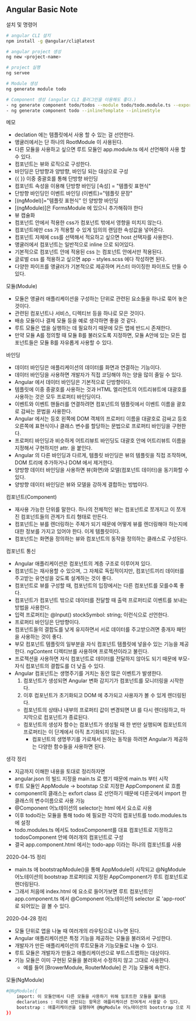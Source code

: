 ## Angular Basic Note
설치 및 명령어
```bash
# angular CLI 설치
npm install -g @angular/cli@latest

# angular project 생성
ng new <project-name>

# project 실행
ng servee

# Module 생성
ng generate module todo

# Component 생성 (angular CLI 플러그인을 이용해도 좋다.)
- ng generate component todo/todos --module todo/todo.module.ts --export
- ng generate component todo --inlineTemplate --inlineStyle
```
메모
- declation 에는 템플릿에서 사용 할 수 있는 걸 선언한다.
- 앵귤러에서는 단 하나의 RootModule 이 사용된다.
- 다른 모듈을 사용하고 싶으면 루트 모듈인 app.module.ts 에서 선언해야 사용 할 수 있다.
- 컴포넌트는 뷰와 로직으로 구성한다.
- 바인딩은 단방향과 양방향, 바인딩 되는 대상으로 구성
- {{ }} 이중 중괄호를 통해 단방향 바인딩
- 컴포넌트 속성을 이용해 단방향 바인딩 [속성] = "템플릿 표현식"
- 단방향 바인딩인 이벤트 바인딩 (이벤트)="템플릿 문장"
- [(ngModel)]="템플릿 표현식" 인 양방향 바인딩 
- [(ngModule)]은 FormsModule 에 있으니 추가해줘야 한다
- 뷰 캡슐화
- 컴포넌트 안에서 적용한 css가 컴포넌트 밖에서 영향을 미치지 않는다. 
- 컴포넌트에만 css 가 적용할 수 있게 임의의 랜덤한 속성값을 넣어준다. 
- 컴포넌트 자체에 css를 선택해서 적요하고 싶으면 host 선택자를 사용한다.
- 앵귤러에서 컴포넌트는 일반적으로 inline 으로 되어있다.
- 기본적으로 컴포넌트 안에 적용된 css 는 컴포넌트 안에서만 적용된다.
- 글로벌 css 를 적용하고 싶으면 app - styles.scss 에다 작성하면 된다.
- 다양한 파이프를 앵귤러가 기본적으로 제공하며 커스터 마이징한 파이프도 만들 수 있다.

모듈(Module)
- 모듈은 앵귤러 애플리케이션을 구성하는 단위로 관련된 요소들을 하나로 묶어 놓은 것이다.
- 관련된 컴포넌트나 서비스, 디렉티브 등을 하나로 모은 것이다.
- 배송 모듈이나 결제 모듈 등을 예로 생각하면 좋을 것 같다.
- 루트 모듈은 앱을 실행하는 데 필요하기 때문에 모든 앱에 반드시 존재한다.
- 만약 모듈 A를 정의할 때 모듈 B를 불러오도록 지정하면, 모듈 A안에 있는 모든 컴포넌트들은
  모듈 B를 자유롭게 사용할 수 있다. 

바인딩
- 데이터 바인딩은 애플리케이션의 데이터를 화면과 연결하는 기능이다.
- 데이터 바인딩을 사용하면 개발자가 직접 코딩해야 하는 양을 많이 줄일 수 있다.
- Angular 에서 데이터 바인딩은 기본적으로 단방향이다. 
- 템플릿에 이중 중괄호를 사용하는 것과 HTML 엘리먼트의 어트리뷰트에 대괄호를 사용하는 것은 모두 프로퍼티 바인딩이다.
- 이벤트와 이벤트 핸들러를 연결하려면 컴포넌트의 템플릿에서 이벤트 이름을 괄호로 감싸는 문법을 사용한다.
- Angular 에서는 등호 왼쪽에 DOM 객체의 프로퍼티 이름을 대괄호로 감싸고 등호 오른쪽에 표현식이나 클래스 변수를 할당하는 문법으로 프로퍼티 바인딩을 구현한다.
- 프로퍼티 바인딩과 비슷하게 어트리뷰트 바인딩도 대괄호 안에 어트리뷰트 이름을 지정해서 구현하지만 attr. 을 붙인다.
- Angular 의 다른 바인딩과 다르게, 템플릿 바인딩은 뷰의 템플릿을 직접 조작하며, DOM 트리에 추가하거나 DOM 에서 제거한다.
- 양방향 데이터 바인딩을 사용하면 뷰(화면)와 모델(컴포넌트 데이터)을 동기화할 수 있다.
- 양방향 데이터 바인딩은 뷰와 모델을 강하게 결합하는 방법이다.


컴포넌트(Component)
- 재사용 가능한 단위를 말한다. 하나의 전체적인 뷰는 컴포넌트로 쪼개지고 이 쪼개진 컴포넌트들의 관계가 트리 형태로 만든다.
- 컴포넌트는 뷰를 렌더링하는 주체가 되기 때문에 어떻게 뷰를 렌더링해야 하는지에 대한 정보를 가지고 있어야 한다. 이게 템플릿이다.
- 컴포넌트는 화면을 정의하는 뷰와 컴포넌트의 동작을 정의하는 클래스로 구성된다.

컴포넌트 통신
- Angular 애플리케이션은 컴포넌트의 계층 구조로 이루어져 있다.
- 컴포넌트는 재사용할 수 있으며, 그 자체로 독립적이지만, 컴포넌트끼리 데이터를 주고받는 유연성을 갖도록 설계하는 것이 좋다.
- 컴포넌트로 뷰를 구성할 때, 컴포넌트의 입장에서는 다른 컴포넌트를 모를수록 좋다.
- 컴포넌트가 컴포넌트 밖으로 데이터를 전달할 때 출력 프로퍼티로 이벤트를 보내는 방법을 사용한다.
- 입력 프로퍼티는 @Input() stockSymbol: string; 이런식으로 선언한다.
- 프로퍼티 바인딩은 단방향이다.
- 컴포넌트들의 결합도를 낮게 유지하면서 서로 데이터를 주고받으려면 중개자 패턴을 사용하는 것이 좋다.
- 부모 컴포넌트 템플릿의 일부분을 자식 컴포넌트 템플릿에 넣을수 있는 기능을 제공한다. ngContent 디렉티브를 사용하며 프로젝션이라고 불린다.
- 프로젝션을 사용하면 자식 컴포넌트로 데이터를 전달하지 않아도 되기 때문에 부모-자식 컴포넌트의 결합도를 더 낮출 수 있다.
- Angular 컴포넌트는 생명주기를 거치는 동안 많은 이벤트가 발생한다.
  1. 컴포넌트가 생성되면 Angular 변화 감지기가 컴포넌트를 모니터링을 시작한다.
  2. 이후 컴포넌트가 초기화되고 DOM 에 추가되고 사용자가 볼 수 있게 렌더링된다.
  - 컴포넌트의 상태나 내부의 프로퍼티 값이 변경되면 UI 를 다시 렌더링하고, 마지막으로 컴포넌트가 종료된다.
  - 컴포넌트의 생성자 함수는 컴포넌트가 생성될 때 한 번만 실행되며 컴포넌트의 프로퍼티는 이 단계에서 아직 초기화되지 않는다.
    - 컴포넌트의 생명쭈기를 가로채서 원하는 동작을 하려면 Angular가 제공하는 다양한 함수들을 사용하면 된다.
 
생각 정리
- 지금까지 이해한 내용을 토대로 정리하자면 
- angular.json 의 빌드 지정을 main.ts 로 했기 때문에 main.ts 부터 시작
- 루트 모듈인 AppModule -> bootstap 으로 지정한 AppComponent 로 흐름
- component의 클래스는 exfort class 로 선언하기 때문에 다른곳에서 import 한 클래스의 변수이름으로 사용 가능
- @Component 어노테이션의 selector는 html 에서 요소로 사용
- 이후 todo라는 모듈을 통해 todo 에 필요한 각각의 컴포넌트를 todo.modules.ts 에 설정
- todo.modules.ts 에서도 todosComponent를 대표 컴포넌트로 지정하고 todosComponent 안에 여러개의 컴포넌트로 구성
- 결국 app.component.html 에서는 todo-app 이라는 하나의 컴포넌트를 사용

2020-04-15 정리 
- main.ts 에 bootstrapModule()을 통해 AppModule이 시작되고 @NgModule 어노테이션의 
  bootstrap 프로퍼티로 지정된 AppComponent가 루트 컴포넌트로 렌더링된다.
- 그래서 처음에 index.html 에 <app-root> 요소로 들어가보면 루트 컴포넌트인
  app.component.ts 에서 @Component 어노테이션의 selector 로 'app-root' 로 되어있는 걸 볼 수 있다.

2020-04-28 정리
- 모듈 단위로 앱을 나눌 때 여러개의 라우팅으로 나누면 된다. 
- Angular 애플리케이션은 특정 기능을 제공하는 모듈을 불러와서 구성한다.
- 개발자가 만든 애플리케이션의 루트모듈과 기능모듈로 나눌 수 있다.
- 루트 모듈은 개발자가 만들고 애플리케이션으로 부트스트랩하는 대상이다.
- 기능 모듈은 이미 구현된 모듈을 불러와서 수정하지 않고 그대로 사용한다.
    - 예를 들어 [BrowerModule, RouterModule] 은 기능 모듈에 속한다.


모듈(NgModule)
```bash
#@NgModule({
    import: 이 모듈안에서 다른 모듈을 사용하기 위해 임포트한 모듈을 불러옴
    declarations : 이곳에 선언되는 항목은 애플리케이션 전여게서 사용할 수 있다.
    bootstrap : 애플리케이션을 실행하며 @NgModule 어노테이션의 bootstrap 으로 지정된 컴포넌트가 루트 컴포넌트로 렌더링된다.
})


```


